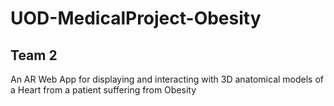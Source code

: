 # UOD-MedicalProject-Obesity
## Team 2
An AR Web App for displaying and interacting with 3D anatomical models of a Heart from a patient suffering from Obesity
